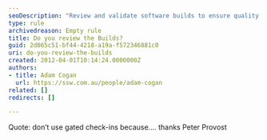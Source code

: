 ```yaml
---
seoDescription: "Review and validate software builds to ensure quality and stability before release."
type: rule
archivedreason: Empty rule
title: Do you review the Builds?
guid: 2d065c51-bf44-4218-a19a-f572346881c0
uri: do-you-review-the-builds
created: 2012-04-01T10:14:24.0000000Z
authors:
- title: Adam Cogan
  url: https://ssw.com.au/people/adam-cogan
related: []
redirects: []

---
```


Quote:
don’t use gated check-ins because…. thanks Peter Provost

<!--endintro-->
